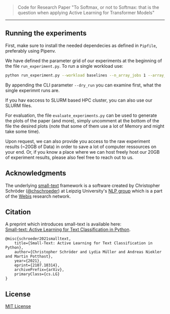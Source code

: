 > Code for Research Paper "To Softmax, or not to Softmax: that is the question when applying Active Learning for Transformer Models"
<hr>

## Running the experiments
First, make sure to install the needed dependecies as defined in `Pipfile`, preferably using Pipenv.

We have defined the parameter grid of our experiments at the beginning of the file `run_experiment.py`. To run a single workload use:

```bash
python run_experiment.py --workload baselines --n_array_jobs 1 --array_job_id 0
```

By appending the CLI parameter `--dry_run` you can examine first, what the single experimnt runs are. 

If you hav eaccess to SLURM based HPC cluster, you can also use our SLURM files.

For evaluation, the file `evaluate_experiments.py` can be used to generate the plots of the paper (and more), simply uncomment at the bottom of the file the desired plots (note that some of them use a lot of Memory and might take some time).

Upon request, we can also provide you access to the raw experiment results (~20GB of Data) in order to save a lot of computer ressources on your end. Or, if you know a place where we can host freely host our 20GB of experiment results, please also feel free to reach out to us.

## Acknowledgments

The underlying [small-text](https://github.com/webis-de/small-text) framework is a software created by Christopher Schröder ([@chschroeder](https://github.com/chschroeder)) at Leipzig University's [NLP group](http://asv.informatik.uni-leipzig.de/) 
which is a part of the [Webis](https://webis.de/) research network. 

## Citation

A preprint which introduces small-text is available here:  
[Small-text: Active Learning for Text Classification in Python](https://arxiv.org/abs/2107.10314). 

```
@misc{schroeder2021smalltext,
    title={Small-Text: Active Learning for Text Classification in Python}, 
    author={Christopher Schröder and Lydia Müller and Andreas Niekler and Martin Potthast},
    year={2021},
    eprint={2107.10314},
    archivePrefix={arXiv},
    primaryClass={cs.LG}
}
```

## License

[MIT License](LICENSE)

